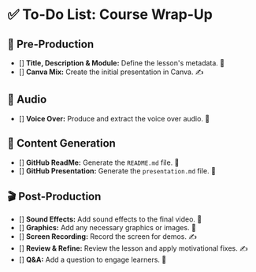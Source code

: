 # ✅ To-Do List: Course Wrap-Up

## 📝 Pre-Production
- [] **Title, Description & Module:** Define the lesson's metadata. 🤖
- [] **Canva Mix:** Create the initial presentation in Canva. ✍️

## 🎤 Audio
- [] **Voice Over:** Produce and extract the voice over audio. 🤖

## 🤖 Content Generation
- [] **GitHub ReadMe:** Generate the `README.md` file. 🤖
- [] **GitHub Presentation:** Generate the `presentation.md` file. 🤖

## 🎬 Post-Production
- [] **Sound Effects:** Add sound effects to the final video. 🤖
- [] **Graphics:** Add any necessary graphics or images. 🤖
- [] **Screen Recording:** Record the screen for demos. ✍️
- [] **Review & Refine:** Review the lesson and apply motivational fixes. ✍️
- [] **Q&A:** Add a question to engage learners. 🤖
